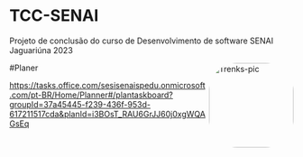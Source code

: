 # TCC-SENAI

Projeto de conclusão do curso de Desenvolvimento de software SENAI Jaguariúna 2023



<img align="right" alt="Trenks-pic" height="150" style="border-radius:50px;" src="https://media.giphy.com/media/xThta1D1sicon7bDpu/giphy.gif">

#Planer 

https://tasks.office.com/sesisenaispedu.onmicrosoft.com/pt-BR/Home/Planner#/plantaskboard?groupId=37a45445-f239-436f-953d-617211517cda&planId=i3BOsT_RAU6GrJJ60j0xgWQAGsEq

